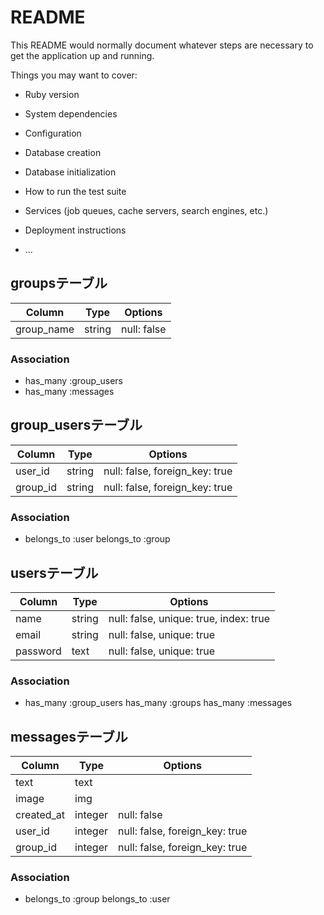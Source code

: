 # README

This README would normally document whatever steps are necessary to get the
application up and running.

Things you may want to cover:

* Ruby version

* System dependencies

* Configuration

* Database creation

* Database initialization

* How to run the test suite

* Services (job queues, cache servers, search engines, etc.)

* Deployment instructions

* ...


## groupsテーブル
|Column|Type|Options|
|------|----|-------|
|group_name|string|null: false|

### Association
- has_many :group_users
- has_many :messages

## group_usersテーブル
|Column|Type|Options|
|------|----|-------|
|user_id|string|null: false, foreign_key: true|
|group_id|string|null: false, foreign_key: true|

### Association
- belongs_to :user
  belongs_to :group

## usersテーブル
|Column|Type|Options|
|------|----|-------|
|name|string|null: false, unique: true, index: true|
|email|string|null: false, unique: true|
|password|text|null: false, unique: true|


### Association
- has_many :group_users
  has_many :groups
  has_many :messages


## messagesテーブル
|Column|Type|Options|
|------|----|-------|
|text|text||
|image|img||
|created_at|integer|null: false|
|user_id|integer|null: false, foreign_key: true|
|group_id|integer|null: false, foreign_key: true|

### Association
- belongs_to :group
  belongs_to :user



